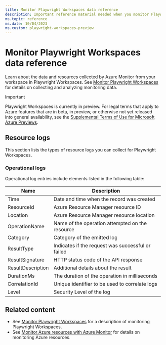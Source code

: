 ```yaml
---
title: Monitor Playwright Workspaces data reference
description: Important reference material needed when you monitor Playwright Workspaces.
ms.topic: reference
ms.date: 10/04/2023
ms.custom: playwright-workspaces-preview
---
```

# Monitor Playwright Workspaces data reference

Learn about the data and resources collected by Azure Monitor from your workspace in Playwright Workspaces. See [Monitor Playwright Workspaces](monitor-playwright-workspaces.md) for details on collecting and analyzing monitoring data.

> [!IMPORTANT]
> Playwright Workspaces is currently in preview. For legal terms that apply to Azure features that are in beta, in preview, or otherwise not yet released into general availability, see the [Supplemental Terms of Use for Microsoft Azure Previews](https://azure.microsoft.com/support/legal/preview-supplemental-terms/).

## Resource logs

This section lists the types of resource logs you can collect for Playwright Workspaces.

### Operational logs

Operational log entries include elements listed in the following table:

|Name  |Description  |
|---------|---------|
|Time     | Date and time when the record was created |
|ResourceId | Azure Resource Manager resource ID |
|Location	| Azure Resource Manager resource location |
|OperationName	| Name of the operation attempted on the resource | 
|Category	| Category of the emitted log |
|ResultType	| Indicates if the request was successful or failed |
|ResultSignature	| HTTP status code of the API response |
|ResultDescription	| Additional details about the result |
|DurationMs	| The duration of the operation in milliseconds |
|CorrelationId	| Unique identifier to be used to correlate logs |
|Level	| Security Level of the log |

## Related content

- See [Monitor Playwright Workspaces](./monitor-playwright-workspaces.md) for a description of monitoring Playwright Workspaces.
- See [Monitor Azure resources with Azure Monitor](https://learn.microsoft.com/azure/azure-monitor/essentials/monitor-azure-resource) for details on monitoring Azure resources.